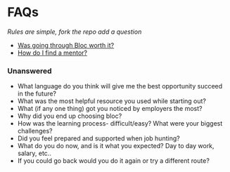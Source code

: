 # FAQs
_Rules are simple, fork the repo add a question_

- [Was going through Bloc worth it?](https://github.com/brianllamar/ama/blob/master/was-bloc-worth-it.md)
- [How do I find a mentor?](https://github.com/brianllamar/ama/blob/master/how-to-find-a-mentor.md)

### Unanswered
- What language do you think will give me the best opportunity succeed in the future?
- What was the most helpful resource you used while starting out?
- What (if any one thing) got you noticed by employers the most?
- Why did you end up choosing bloc?
- How was the learning process- difficult/easy? What were your biggest challenges?
- Did you feel prepared and supported when job hunting?
- What do you do now, and is it what you expected? Day to day work, salary, etc..
- If you could go back would you do it again or try a different route?

